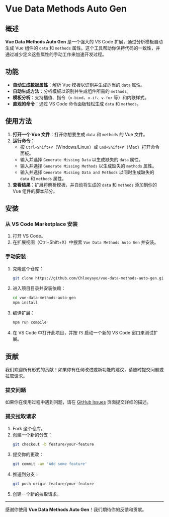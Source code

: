 # Vue Data Methods Auto Gen

## 概述

**Vue Data Methods Auto Gen** 是一个强大的 VS Code 扩展，通过分析模板自动生成 Vue 组件的 `data` 和 `methods` 属性。这个工具帮助你保持代码的一致性，并通过减少定义这些属性的手动工作来加速开发过程。

## 功能

- **自动生成数据属性**：解析 Vue 模板以识别并生成适当的 `data` 属性。
- **自动生成方法**：分析模板以识别并生成组件所需的 `methods`。
- **模板分析**：支持插值、指令（`v-bind`、`v-if`、`v-for` 等）和内联样式。
- **直观的命令**：通过 VS Code 命令面板轻松生成 `data` 和 `methods`。

## 使用方法

1. **打开一个 Vue 文件**：打开你想要生成 `data` 和 `methods` 的 Vue 文件。
2. **运行命令**：
   - 按 `Ctrl+Shift+P`（Windows/Linux）或 `Cmd+Shift+P`（Mac）打开命令面板。
   - 输入并选择 `Generate Missing Data` 以生成缺失的 `data` 属性。
   - 输入并选择 `Generate Missing Methods` 以生成缺失的 `methods` 属性。
   - 输入并选择 `Generate Missing Data and Methods` 以同时生成缺失的 `data` 和 `methods` 属性。
3. **查看结果**：扩展将解析模板，并自动将生成的 `data` 和 `methods` 添加到你的 Vue 组件的脚本部分。

## 安装

### 从 VS Code Marketplace 安装

1. 打开 VS Code。
2. 在扩展视图（Ctrl+Shift+X）中搜索 `Vue Data Methods Auto Gen` 并安装。

### 手动安装

1. 克隆这个仓库：
   ```sh
   git clone https://github.com/Chloeyayo/vue-data-methods-auto-gen.git
   ```
2. 进入项目目录并安装依赖：
   ```sh
   cd vue-data-methods-auto-gen
   npm install
   ```
3. 编译扩展：
   ```sh
   npm run compile
   ```
4. 在 VS Code 中打开此项目，并按 `F5` 启动一个新的 VS Code 窗口来测试扩展。

## 贡献

我们欢迎所有形式的贡献！如果你有任何改进或新功能的建议，请随时提交问题或拉取请求。

### 提交问题

如果你在使用过程中遇到问题，请在 [GitHub Issues](https://github.com/Chloeyayo/vue-data-methods-auto-gen/issues) 页面提交详细的描述。

### 提交拉取请求

1. Fork 这个仓库。
2. 创建一个新的分支：
   ```sh
   git checkout -b feature/your-feature
   ```
3. 提交你的更改：
   ```sh
   git commit -am 'Add some feature'
   ```
4. 推送到分支：
   ```sh
   git push origin feature/your-feature
   ```
5. 创建一个新的拉取请求。

---

感谢你使用 **Vue Data Methods Auto Gen**！我们期待你的反馈和贡献。